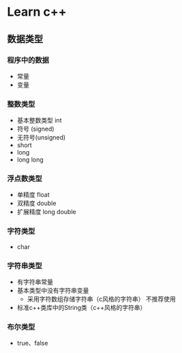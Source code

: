# Learn c++

## 数据类型

### 程序中的数据

* 常量
* 变量

### 整数类型

* 基本整数类型 int
* 符号 (signed)
* 无符号(unsigned)
* short
* long
* long long

### 浮点数类型

* 单精度 float
* 双精度 double
* 扩展精度 long double

### 字符类型

* char

### 字符串类型

* 有字符串常量
* 基本类型中没有字符串变量
  * 采用字符数组存储字符串（c风格的字符串） 不推荐使用
* 标准c++类库中的String类（c++风格的字符串）

### 布尔类型

* true、false


